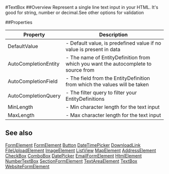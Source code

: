 #TextBox
##Overview
Represent a single line text input in your HTML. It's good for string, number or decimal.See other options for validation


##Properties
<table class="table table-condensed table-bordered">
    <thead>
<tr>
<th>Property</th>
<th>Description</th>
</tr>
</thead>
<tbody>
<tr><td>DefaultValue</td><td> - Default value, is predefined value if no value is present in data</td></tr>
<tr><td>AutoCompletionEntity</td><td> - The name of EntityDefinition from which you want the autocomplete to source from</td></tr>
<tr><td>AutoCompletionField</td><td> - The field from the EntityDefinition from which the values will be taken</td></tr>
<tr><td>AutoCompletionQuery</td><td> - The filter query to filter your EntityDefinitions </td></tr>
<tr><td>MinLength</td><td> - Min character length for the text input</td></tr>
<tr><td>MaxLength</td><td> - Max character length for the text input</td></tr>
</tbody></table>



## See also

[FormElement](FormElement.html)
[FormElement](/docs/#FormElement.html)
[Button](/docs/#Button.html)
[DateTimePicker](/docs/#DateTimePicker.html)
[DownloadLink](/docs/#DownloadLink.html)
[FileUploadElement](/docs/#FileUploadElement.html)
[ImageElement](/docs/#ImageElement.html)
[ListView](/docs/#ListView.html)
[MapElement](/docs/#MapElement.html)
[AddressElement](/docs/#AddressElement.html)
[CheckBox](/docs/#CheckBox.html)
[ComboBox](/docs/#ComboBox.html)
[DatePicker](/docs/#DatePicker.html)
[EmailFormElement](/docs/#EmailFormElement.html)
[HtmlElement](/docs/#HtmlElement.html)
[NumberTextBox](/docs/#NumberTextBox.html)
[SectionFormElement](/docs/#SectionFormElement.html)
[TextAreaElement](/docs/#TextAreaElement.html)
[TextBox](/docs/#TextBox.html)
[WebsiteFormElement](/docs/#WebsiteFormElement.html)